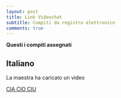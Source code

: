 ```yaml
---
layout: post
title: Link Videochat
subtitle: Compiti da registro elettronico
comments: true
---
```



**Questi i compiti assegnati**

## Italiano

La maestra ha caricato un video 

[CIA CIO CIU](https://youtu.be/2fRDJM6ZzSE)

